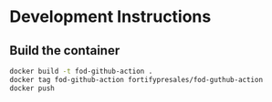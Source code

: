 # Development Instructions


## Build the container

```bash
docker build -t fod-github-action .
docker tag fod-github-action fortifypresales/fod-guthub-action
docker push
```
